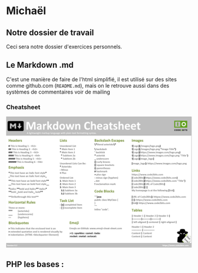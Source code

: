 # Michaël

## Notre dossier de travail

Ceci sera notre dossier d'exercices personnels.

## Le Markdown .md

C'est une manière de faire de l'html simplifié, il est utilisé sur des sites comme github.com (`README.md`), mais on le retrouve aussi dans des systèmes de commentaires voir de mailing

### Cheatsheet

![Markdown](../../datas/md.png)

## PHP les bases :